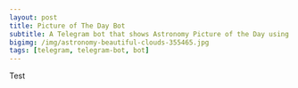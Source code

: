 ```yaml
---
layout: post
title: Picture of The Day Bot
subtitle: A Telegram bot that shows Astronomy Picture of the Day using a single command
bigimg: /img/astronomy-beautiful-clouds-355465.jpg
tags: [telegram, telegram-bot, bot]
---
```


Test

